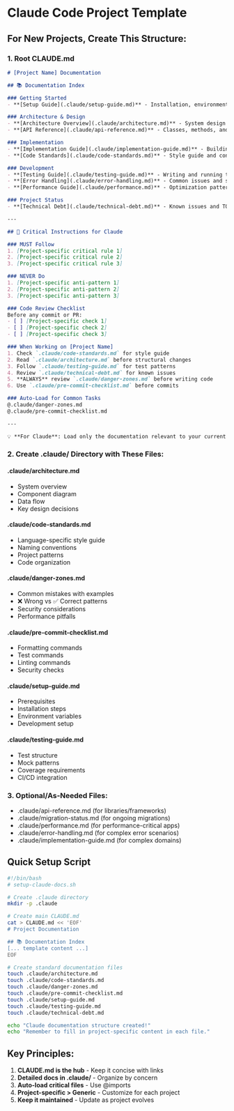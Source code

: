 # Claude Code Project Template

## For New Projects, Create This Structure:

### 1. Root CLAUDE.md
```markdown
# [Project Name] Documentation

## 📚 Documentation Index

### Getting Started
- **[Setup Guide](.claude/setup-guide.md)** - Installation, environment, imports

### Architecture & Design  
- **[Architecture Overview](.claude/architecture.md)** - System design and components
- **[API Reference](.claude/api-reference.md)** - Classes, methods, and protocols

### Implementation
- **[Implementation Guide](.claude/implementation-guide.md)** - Building new features
- **[Code Standards](.claude/code-standards.md)** - Style guide and conventions

### Development
- **[Testing Guide](.claude/testing-guide.md)** - Writing and running tests
- **[Error Handling](.claude/error-handling.md)** - Common issues and solutions
- **[Performance Guide](.claude/performance.md)** - Optimization patterns

### Project Status
- **[Technical Debt](.claude/technical-debt.md)** - Known issues and TODOs

---

## 🚨 Critical Instructions for Claude

### MUST Follow
1. [Project-specific critical rule 1]
2. [Project-specific critical rule 2]
3. [Project-specific critical rule 3]

### NEVER Do
1. [Project-specific anti-pattern 1]
2. [Project-specific anti-pattern 2]
3. [Project-specific anti-pattern 3]

### Code Review Checklist
Before any commit or PR:
- [ ] [Project-specific check 1]
- [ ] [Project-specific check 2]
- [ ] [Project-specific check 3]

### When Working on [Project Name]
1. Check `.claude/code-standards.md` for style guide
2. Read `.claude/architecture.md` before structural changes
3. Follow `.claude/testing-guide.md` for test patterns
4. Review `.claude/technical-debt.md` for known issues
5. **ALWAYS** review `.claude/danger-zones.md` before writing code
6. Use `.claude/pre-commit-checklist.md` before commits

### Auto-Load for Common Tasks
@.claude/danger-zones.md
@.claude/pre-commit-checklist.md

---

💡 **For Claude**: Load only the documentation relevant to your current task.
```

### 2. Create .claude/ Directory with These Files:

#### .claude/architecture.md
- System overview
- Component diagram
- Data flow
- Key design decisions

#### .claude/code-standards.md
- Language-specific style guide
- Naming conventions
- Project patterns
- Code organization

#### .claude/danger-zones.md
- Common mistakes with examples
- ❌ Wrong vs ✅ Correct patterns
- Security considerations
- Performance pitfalls

#### .claude/pre-commit-checklist.md
- Formatting commands
- Test commands
- Linting commands
- Security checks

#### .claude/setup-guide.md
- Prerequisites
- Installation steps
- Environment variables
- Development setup

#### .claude/testing-guide.md
- Test structure
- Mock patterns
- Coverage requirements
- CI/CD integration

### 3. Optional/As-Needed Files:
- .claude/api-reference.md (for libraries/frameworks)
- .claude/migration-status.md (for ongoing migrations)
- .claude/performance.md (for performance-critical apps)
- .claude/error-handling.md (for complex error scenarios)
- .claude/implementation-guide.md (for complex domains)

## Quick Setup Script

```bash
#!/bin/bash
# setup-claude-docs.sh

# Create .claude directory
mkdir -p .claude

# Create main CLAUDE.md
cat > CLAUDE.md << 'EOF'
# Project Documentation

## 📚 Documentation Index
[... template content ...]
EOF

# Create standard documentation files
touch .claude/architecture.md
touch .claude/code-standards.md
touch .claude/danger-zones.md
touch .claude/pre-commit-checklist.md
touch .claude/setup-guide.md
touch .claude/testing-guide.md
touch .claude/technical-debt.md

echo "Claude documentation structure created!"
echo "Remember to fill in project-specific content in each file."
```

## Key Principles:
1. **CLAUDE.md is the hub** - Keep it concise with links
2. **Detailed docs in .claude/** - Organize by concern
3. **Auto-load critical files** - Use @imports
4. **Project-specific > Generic** - Customize for each project
5. **Keep it maintained** - Update as project evolves